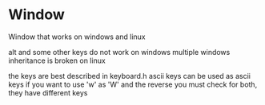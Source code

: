# Window
Window that works on windows and linux

alt and some other keys do not work on windows
multiple windows inheritance is broken on linux

the keys are best described in keyboard.h ascii keys can be used as ascii keys if you want to use 'w' as 'W' and the reverse you must check for both, they have different keys